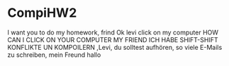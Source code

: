 # CompiHW2
I want you to do my homework, frind
Ok levi click on my computer
HOW CAN I CLICK ON YOUR COMPUTER MY FRIEND
ICH HABE SHIFT-SHIFT KONFLIKTE UN KOMPOILERN ,Levi, du solltest aufhören, so viele E-Mails zu schreiben, mein Freund
hallo
